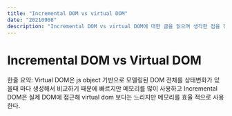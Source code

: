 ```yaml
---
title: "Incremental DOM vs virtual DOM"
date: "20210908"
description: "Incremental DOM vs virtual DOM에 대한 글을 읽으며 생각한 점을 정리해보자."
---
```


# Incremental DOM vs Virtual DOM

한줄 요약:
Virtual DOM은 js object 기반으로 모델링된 DOM 전체를 상태변화가 있을때 마다 생성해서 비교하기 때문에 빠르지만 메모리를 많이 사용하고 Incremental DOM은 실제 DOM에 접근해 virtual dom 보다는 느리지만 메모리를 효율 적으로 사용한다.